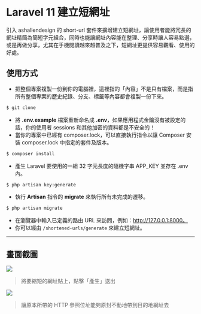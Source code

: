 # Laravel 11 建立短網址

引入 ashallendesign 的 short-url 套件來擴增建立短網址，讓使用者能將冗長的網址精簡為簡短字元組合，同時也能讓網址內容能在整理、分享時讓人容易點選，或是再做分享，尤其在手機閱讀越來越普及之下，短網址更提供容易觀看、使用的好處。

## 使用方式
- 把整個專案複製一份到你的電腦裡，這裡指的「內容」不是只有檔案，而是指所有整個專案的歷史紀錄、分支、標籤等內容都會複製一份下來。
```sh
$ git clone
```
- 將 __.env.example__ 檔案重新命名成 __.env__，如果應用程式金鑰沒有被設定的話，你的使用者 sessions 和其他加密的資料都是不安全的！
- 當你的專案中已經有 composer.lock，可以直接執行指令以讓 Composer 安裝 composer.lock 中指定的套件及版本。
```sh
$ composer install
```
- 產生 Laravel 要使用的一組 32 字元長度的隨機字串 APP_KEY 並存在 .env 內。
```sh
$ php artisan key:generate
```
- 執行 __Artisan__ 指令的 __migrate__ 來執行所有未完成的遷移。
```sh
$ php artisan migrate
```
- 在瀏覽器中輸入已定義的路由 URL 來訪問，例如：http://127.0.0.1:8000。
- 你可以經由 `/shortened-urls/generate` 來建立短網址。

----

## 畫面截圖
![](https://i.imgur.com/a5MAevw.png)
> 將要縮短的網址貼上，點擊「產生」送出

![](https://i.imgur.com/RrCHXot.png)
> 讓原本所帶的 HTTP 參照位址能夠原封不動地帶到目的地網址去
